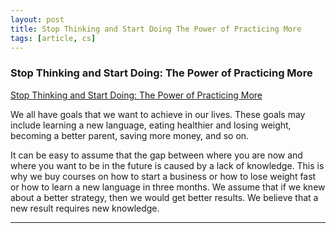 ```yaml
---
layout: post
title: Stop Thinking and Start Doing The Power of Practicing More
tags: [article, cs]
---
```


<!--more-->

### Stop Thinking and Start Doing: The Power of Practicing More

[Stop Thinking and Start Doing: The Power of Practicing More](https://jamesclear.com/learning-vs-practicing)

We all have goals that we want to achieve in our lives. These goals may include learning a new language, eating healthier and losing weight, becoming a better parent, saving more money, and so on.

It can be easy to assume that the gap between where you are now and where you want to be in the future is caused by a lack of knowledge. This is why we buy courses on how to start a business or how to lose weight fast or how to learn a new language in three months. We assume that if we knew about a better strategy, then we would get better results. We believe that a new result requires new knowledge.

---